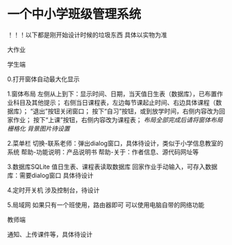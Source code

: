 # 一个中小学班级管理系统

！！！以下都是刚开始设计时候的垃圾东西 具体以实物为准

 大作业

学生端

0.打开窗体自动最大化显示

1.窗体布局
左侧从上到下：显示时间、日期，当天值日生表（数据库），已布置作业科目及其他提示；
右侧当日课程表，左边每节课起止时间、右边具体课程（数据库）；
“退出”按钮关闭窗口；
按下“自习”按钮，或到放学时间，右侧内容改为回家作业；
按下“上课”按钮，右侧内容改为课程表；
*布局全部完成后请将窗体布局栅格化*
*背景图片待设置*

2.菜单栏
切换-联系老师：弹出dialog窗口，具体待设计，类似于小学信息教室的系统
帮助-功能说明：产品说明书
帮助-关于：作者信息、源代码网址等

3.数据库SQLite
值日生表、课程表读取数据库
回家作业手动输入，可存入数据库：需要dialog窗口
具体待设计

4.定时开关机
涉及控制台，待设计

5.局域网
如果只有一个班使用，路由器即可
可以使用电脑自带的网络功能


教师端

通知、上传课件等，具体待设计

